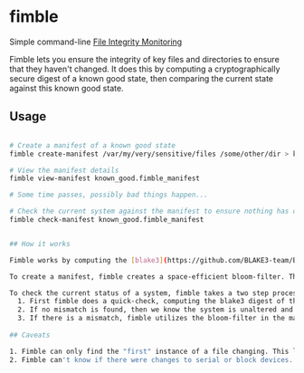 # fimble
Simple command-line [File Integrity Monitoring](https://en.wikipedia.org/wiki/File_integrity_monitoring)

Fimble lets you ensure the integrity of key files and directories to ensure that they haven't changed. It does this by computing a cryptographically secure digest of a known good state, then comparing the current state against this known good state. 

## Usage

```bash

# Create a manifest of a known good state
fimble create-manifest /var/my/very/sensitive/files /some/other/dir > known_good.fimble_manifest

# View the manifest details
fimble view-manifest known_good.fimble_manifest

# Some time passes, possibly bad things happen...

# Check the current system against the manifest to ensure nothing has changed
fimble check-manifest known_good.fimble_manifest


## How it works

Fimble works by computing the [blake3](https://github.com/BLAKE3-team/BLAKE3) cryptographic hash of the specified directories. This is very fast and is done with very little overhead. 

To create a manifest, fimble creates a space-efficient bloom-filter. This is fairly expansive, but the resulting manifest is small and easy to pass around or check into version control.

To check the current status of a system, fimble takes a two step process:
  1. First fimble does a quick-check, computing the blake3 digest of the system and checking this against the master digest in the manifest.
  2. If no mismatch is found, then we know the system is unaltered and we are done.
  3. If there is a mismatch, fimble utilizes the bloom-filter in the manifest to pinpoint the location of the difference.
  
## Caveats

1. Fimble can only find the "first" instance of a file changing. This limitation is due to using a space-efficient bloom-filter.
2. Fimble can't know if there were changes to serial or block devices.
